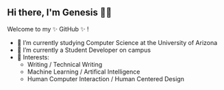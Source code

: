 ## Hi there, I'm Genesis 👋🏾

Welcome to my ✨ GitHub ✨ !

- 🔭 I’m currently studying Computer Science at the University of Arizona
- 🌱 I’m currently a Student Developer on campus
- 💖 Interests: 
  - Writing / Technical Writing
  - Machine Learning / Artifical Intelligence
  - Human Computer Interaction / Human Centered Design
